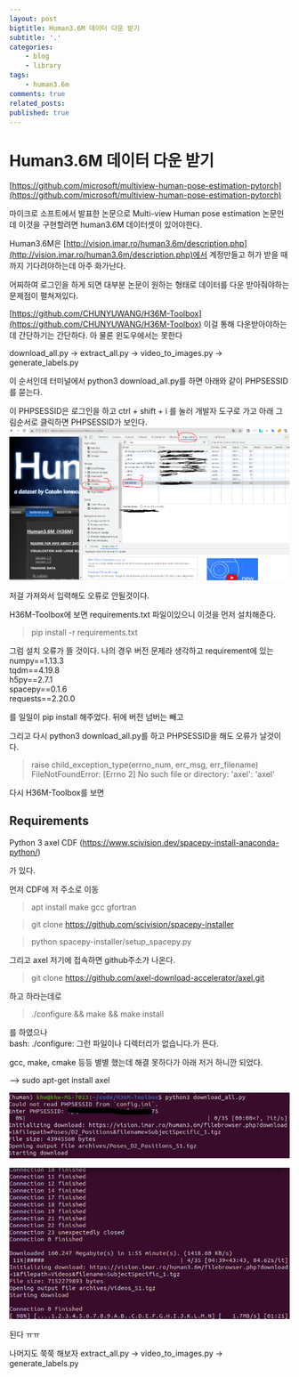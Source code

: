 ```yaml
---
layout: post
bigtitle: Human3.6M 데이터 다운 받기
subtitle: '.'
categories:
    - blog
    - library
tags:
    - human3.6m
comments: true
related_posts:
published: true
---
```


# Human3.6M 데이터 다운 받기

[https://github.com/microsoft/multiview-human-pose-estimation-pytorch](https://github.com/microsoft/multiview-human-pose-estimation-pytorch)

마이크로 소프트에서 발표한 논문으로 Multi-view Human pose estimation 논문인데 이것을 구현할려면 human3.6M 데이터셋이 있어야한다.

Human3.6M은 [http://vision.imar.ro/human3.6m/description.php](http://vision.imar.ro/human3.6m/description.php)에서 계정만들고 허가 받을 때까지 기다려야하는데 아주 화가난다.

어찌하여 로그인을 하게 되면 대부분 논문이 원하는 형태로 데이터를 다운 받아줘야하는 문제점이 펼쳐져있다.

[https://github.com/CHUNYUWANG/H36M-Toolbox](https://github.com/CHUNYUWANG/H36M-Toolbox) 이걸 통해 다운받아야하는데
간단하기는 간단하다. 아 물론 윈도우에서는 못한다

download_all.py -> extract_all.py -> video_to_images.py -> generate_labels.py

이 순서인데 터미널에서 python3 download_all.py를 하면 아래와 같이 PHPSESSID를 묻는다.


이 PHPSESSID은 로그인을 하고 ctrl + shift + i
를 눌러 개발자 도구로 가고 아래 그림순서로 클릭하면 PHPSESSID가 보인다.
![그림2](/assets/img/Blog/Etc/human36m/1.PNG)

저걸 가져와서 입력해도 오류로 안될것이다.

H36M-Toolbox에 보면 requirements.txt 파일이있으니 이것을 먼저 설치해준다.

> pip install -r requirements.txt

그럼 설치 오류가 뜰 것이다. 나의 경우 버전 문제라 생각하고 requirement에 있는   
numpy\==1.13.3  
tqdm\==4.19.8  
h5py\==2.7.1  
spacepy\==0.1.6  
requests\==2.20.0  

를 일일이 pip install 해주었다. 뒤에 버전 넘버는 빼고

그리고 다시 python3 download_all.py를 하고 PHPSESSID을 해도 오류가 날것이다.

>raise child_exception_type(errno_num, err_msg, err_filename)
FileNotFoundError: [Errno 2] No such file or directory: 'axel': 'axel'

 다시 H36M-Toolbox를 보면
## Requirements
Python 3
axel
CDF (https://www.scivision.dev/spacepy-install-anaconda-python/)

가 있다.

먼저 CDF에 저 주소로 이동

> apt install make gcc gfortran

> git clone https://github.com/scivision/spacepy-installer

> python spacepy-installer/setup_spacepy.py

그리고 axel 저기에 접속하면 github주소가 나온다.

> git clone https://github.com/axel-download-accelerator/axel.git

하고 하라는데로

> ./configure && make && make install

를 하였으나  
bash: ./configure: 그런 파일이나 디렉터리가 없습니다.가 뜬다.

gcc, make, cmake 등등 별별 했는데 해결 못하다가 아래 저거 하니깐 되었다.

--> sudo apt-get install axel

![그림2](/assets/img/Blog/Etc/human36m/2.jpg)

![그림3](/assets/img/Blog/Etc/human36m/3.png)

된다 ㅠㅠ

나머지도 쭉쭉 해보자 extract_all.py -> video_to_images.py -> generate_labels.py
